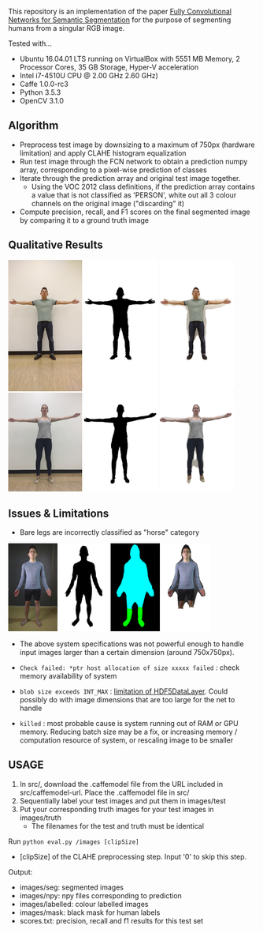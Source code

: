 This repository is an implementation of the paper [Fully Convolutional Networks for Semantic Segmentation](https://people.eecs.berkeley.edu/~jonlong/long_shelhamer_fcn.pdf) for the purpose of segmenting humans from a singular RGB image.

Tested with...
- Ubuntu 16.04.01 LTS running on VirtualBox with 5551 MB Memory, 2 Processor Cores, 35 GB Storage, Hyper-V acceleration
- Intel i7-4510U CPU @ 2.00 GHz 2.60 GHz)
- Caffe 1.0.0-rc3
- Python 3.5.3
- OpenCV 3.1.0

Algorithm
---

- Preprocess test image by downsizing to a maximum of 750px (hardware limitation) and apply CLAHE histogram equalization
- Run test image through the FCN network to obtain a prediction numpy array, corresponding to a pixel-wise prediction of classes
- Iterate through the prediction array and original test image together. 
    - Using the VOC 2012 class definitions, if the prediction array contains a value that is not classified as 'PERSON', white out all 3 colour channels on the original image ("discarding" it)
- Compute precision, recall, and F1 scores on the final segmented image by comparing it to a ground truth image

Qualitative Results
---

<img width="150px" src="results/T3/test/Alec-MotoXPlay-GoodLighting-Tpose_2_2.png"/>
<img width="150px" src="results/T3/truth/Alec-MotoXPlay-GoodLighting-Tpose_2_2.png"/>
<img width="150px" src="results/T3/seg/Alec-MotoXPlay-GoodLighting-Tpose_2_2.png"/>

<img width="150px" src="results/T3/test/Robyn-iPhone6-GoodLighting-Tpose_11.png"/>
<img width="150px" src="results/T3/truth/Robyn-iPhone6-GoodLighting-Tpose_11.png"/>
<img width="150px" src="results/T3/seg/Robyn-iPhone6-GoodLighting-Tpose_11.png"/>

Issues & Limitations
---

- Bare legs are incorrectly classified as "horse" category

<img width="100px" src="results/T2/test/Alec_MotoXPlay_Bad_Lighting_Good_Background_1.png"/>
<img width="100px" src="results/T2/truth/Alec_MotoXPlay_Bad_Lighting_Good_Background_1.png"/>
<img width="100px" src="results/T2/labelled/Alec_MotoXPlay_Bad_Lighting_Good_Background_1.png"/>
<img width="100px" src="results/T2/seg/Alec_MotoXPlay_Bad_Lighting_Good_Background_1.png"/>

- The above system specifications was not powerful enough to handle input images larger than a certain dimension (around 750x750px).

- `Check failed: *ptr host allocation of size xxxxx failed` : check memory availability of system

- `blob size exceeds INT_MAX` : [limitation of HDF5DataLayer](https://github.com/BVLC/caffe/issues/3084). Could possibly do with image dimensions that are too large for the net to handle 

- `killed` : most probable cause is system running out of RAM or GPU memory. Reducing batch size may be a fix, or increasing memory / computation resource of system, or rescaling image to be smaller

USAGE
----

1. In src/, download the .caffemodel file from the URL included in src/caffemodel-url. Place the .caffemodel file in src/
2. Sequentially label your test images and put them in images/test
3. Put your corresponding truth images for your test images in images/truth
    - The filenames for the test and truth must be identical    

Run `python eval.py /images [clipSize]`
- [clipSize] of the CLAHE preprocessing step. Input '0' to skip this step.

Output:
- images/seg: segmented images
- images/npy: npy files corresponding to prediction
- images/labelled: colour labelled images 
- images/mask: black mask for human labels
- scores.txt: precision, recall and f1 results for this test set

